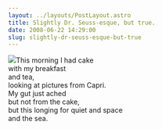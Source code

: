 ```yaml
---
layout: ../layouts/PostLayout.astro
title: Slightly Dr. Seuss-esque, but true.
date: 2008-06-22 14:29:00
slug: slightly-dr-seuss-esque-but-true
---
```


[![](http://artfiles.art.com/images/-/Stephen-Saks/Boats-in-Marina-Grande-Capri-Italy-Photographic-Print-C12883859.jpeg)](http://artfiles.art.com/images/-/Stephen-Saks/Boats-in-Marina-Grande-Capri-Italy-Photographic-Print-C12883859.jpeg)This morning I had cake  
with my breakfast  
and tea,  
looking at pictures from Capri.  
My gut just ached  
but not from the cake,  
but this longing for quiet and space  
and the sea.